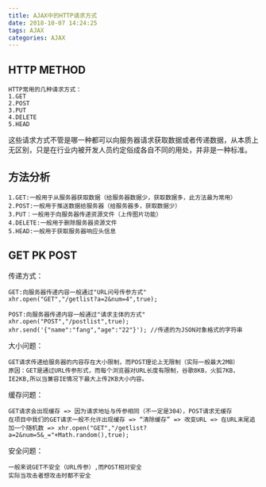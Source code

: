 ```yaml
---
title: AJAX中的HTTP请求方式
date: 2018-10-07 14:24:25
tags: AJAX
categories: AJAX
---
```

## HTTP METHOD
    HTTP常用的几种请求方式：
    1.GET
    2.POST
    3.PUT
    4.DELETE
    5.HEAD
这些请求方式不管是哪一种都可以向服务器请求获取数据或者传递数据，从本质上无区别，只是在行业内被开发人员约定俗成各自不同的用处，并非是一种标准。
## 方法分析
    1.GET:一般用于从服务器获取数据（给服务器数据少，获取数据多，此方法最为常用）
    2.POST:一般用于推送数据给服务器（给服务器多，获取数据少）
    3.PUT：一般用于向服务器传递资源文件（上传图片功能）
    4.DELETE:一般用于删除服务器资源文件
    5.HEAD:一般用于获取服务器响应头信息
## GET PK POST
传递方式：

    GET:向服务器传递内容一般通过"URL问号传参方式"
    xhr.open("GET","/getlist?a=2&num=4",true);

    POST:向服务器传递内容一般通过"请求主体的方式"
    xhr.open("POST","/postlist",true);
    xhr.send('{"name":"fang","age":"22"}'); //传递的为JSON对象格式的字符串

大小问题：

    GET请求传递给服务器的内容存在大小限制，而POST理论上无限制（实际一般最大2MB）
    原因：GET是通过URL传参形式，而每个浏览器对URL长度有限制，谷歌8KB，火狐7KB，IE2KB,所以当兼容IE情况下最大上传2KB大小内容。

缓存问题：

    GET请求会出现缓存 => 因为请求地址与传参相同（不一定是304），POST请求无缓存
    在项目中我们的GET请求一般不允许出现缓存 => “清除缓存” => 改变URL => 在URL末尾追加一个随机数 => xhr.open("GET","/getlist?a=2&num=5&_="+Math.random(),true);

安全问题：
    
    一般来说GET不安全（URL传参）,而POST相对安全
    实际当攻击者想攻击时都不安全


